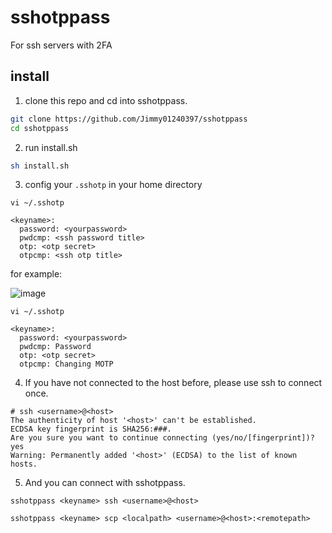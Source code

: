 # sshotppass

For ssh servers with 2FA

## install
1. clone this repo and cd into sshotppass.
``` bash
git clone https://github.com/Jimmy01240397/sshotppass
cd sshotppass
```

2. run install.sh
``` bash
sh install.sh
```

3. config your ``.sshotp`` in your home directory
```
vi ~/.sshotp

<keyname>: 
  password: <yourpassword>
  pwdcmp: <ssh password title>
  otp: <otp secret>
  otpcmp: <ssh otp title>
```

for example:

![image](https://user-images.githubusercontent.com/57281249/151539520-fe8b60bc-0bea-465d-9344-fe0353cc2a3f.png)
```
vi ~/.sshotp

<keyname>: 
  password: <yourpassword>
  pwdcmp: Password
  otp: <otp secret>
  otpcmp: Changing MOTP
```

4. If you have not connected to the host before, please use ssh to connect once.
```
# ssh <username>@<host>
The authenticity of host '<host>' can't be established.
ECDSA key fingerprint is SHA256:###.
Are you sure you want to continue connecting (yes/no/[fingerprint])? yes
Warning: Permanently added '<host>' (ECDSA) to the list of known hosts.
```

5. And you can connect with sshotppass.
```
sshotppass <keyname> ssh <username>@<host>

sshotppass <keyname> scp <localpath> <username>@<host>:<remotepath>
```
